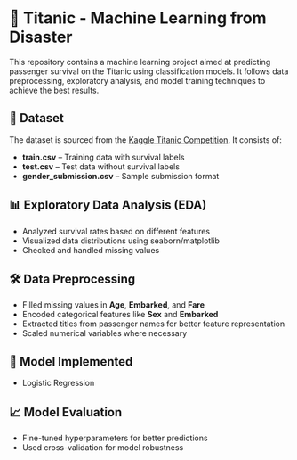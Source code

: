 # 🚢 Titanic - Machine Learning from Disaster  

This repository contains a machine learning project aimed at predicting passenger survival on the Titanic using classification models. It follows data preprocessing, exploratory analysis, and model training techniques to achieve the best results.

## 📂 Dataset  
The dataset is sourced from the [Kaggle Titanic Competition](https://www.kaggle.com/competitions/titanic). It consists of:  
- **train.csv** – Training data with survival labels  
- **test.csv** – Test data without survival labels  
- **gender_submission.csv** – Sample submission format  

## 📊 Exploratory Data Analysis (EDA)  
- Analyzed survival rates based on different features  
- Visualized data distributions using seaborn/matplotlib  
- Checked and handled missing values  

## 🛠 Data Preprocessing  
- Filled missing values in **Age**, **Embarked**, and **Fare**  
- Encoded categorical features like **Sex** and **Embarked**  
- Extracted titles from passenger names for better feature representation  
- Scaled numerical variables where necessary  

## 🤖 Model Implemented  
- Logistic Regression  

## 📈 Model Evaluation  
- Fine-tuned hyperparameters for better predictions  
- Used cross-validation for model robustness  
